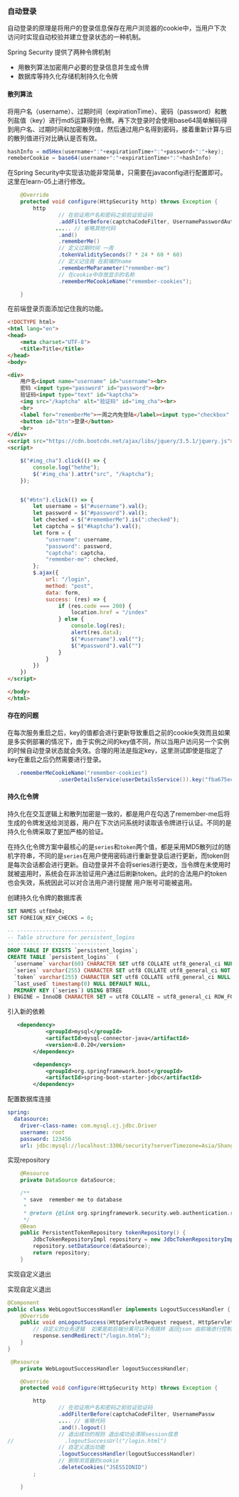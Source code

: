 ### 自动登录

自动登录的原理是将用户的登录信息保存在用户浏览器的cookie中，当用户下次访问时实现自动校验并建立登录状态的一种机制。

Spring Security 提供了两种令牌机制

* 用散列算法加密用户必要的登录信息并生成令牌
* 数据库等持久化存储机制持久化令牌



#### 散列算法

将用户名（username）、过期时间（expirationTime）、密码（password）和散列盐值（key）进行md5运算得到令牌。再下次登录时会使用base64简单解码得到用户名、过期时间和加密散列值，然后通过用户名得到密码，接着重新计算与旧的散列值进行对比确认是否有效。

```java
hashInfo = md5Hex(username+":"+expirationTime+":"+password+":"+key);
remeberCookie = base64(username+":"+expirationTime+":"+hashInfo)
```







在Spring Security中实现该功能非常简单，只需要在javaconfig进行配置即可。这里在learn-05上进行修改。

```java
    @Override
    protected void configure(HttpSecurity http) throws Exception {
        http
                // 在验证用户名和密码之前验证验证码
                .addFilterBefore(captchaCodeFilter, UsernamePasswordAuthenticationFilter.class).
               ..... // 省略其他代码
                .and()
                .rememberMe()
                // 定义过期时间 一周
                .tokenValiditySeconds(7 * 24 * 60 * 60)
                // 定义记住我 在前端的name
                .rememberMeParameter("remember-me")
                // 在cookie中存放显示的名称
                .rememberMeCookieName("remember-cookies");

    }
```

在前端登录页面添加记住我的功能。



```html
<!DOCTYPE html>
<html lang="en">
<head>
    <meta charset="UTF-8">
    <title>Title</title>
</head>
<body>

<div>
    用户名<input name="username" id="username"><br>
    密码 <input type="password" id="password"><br>
    验证码<input type="text" id="kaptcha">
    <img src="/kaptcha" alt="验证码" id="img_cha"><br>
    <br>
    <label for="rememberMe">一周之内免登陆</label><input type="checkbox" id="rememberMe"/>
    <button id="btn">登录</button>
    <br>
</div>
<script src="https://cdn.bootcdn.net/ajax/libs/jquery/3.5.1/jquery.js"></script>
<script>

    $("#img_cha").click(() => {
        console.log("hehhe");
        $('#img_cha').attr("src", "/kaptcha");
    });


    $("#btn").click(() => {
        let username = $("#username").val();
        let password = $("#password").val();
        let checked = $("#rememberMe").is(":checked");
        let captcha = $("#kaptcha").val();
        let form = {
            "username": username,
            "password": password,
            "captcha": captcha,
            "remember-me": checked,
        };
        $.ajax({
            url: "/login",
            method: "post",
            data: form,
            success: (res) => {
                if (res.code === 200) {
                    location.href = "/index"
                } else {
                    console.log(res);
                    alert(res.data);
                    $("#username").val("");
                    $("#password").val("")
                }
            }
        })
    })
</script>

</body>
</html>
```





#### 存在的问题

在每次服务重启之后，key的值都会进行更新导致重启之前的cookie失效而且如果是多实例部署的情况下，由于实例之间的key值不同，所以当用户访问另一个实例的时候自动登录状态就会失效。合理的用法是指定key，这里测试即使是指定了key在重启之后仍然需要进行登录。

```java
   .rememberMeCookieName("remember-cookies")
                .userDetailsService(userDetailsService()).key("fba675ec-9a6b-489a-bb8a-607f1558c18f");
```



#### 持久化令牌

持久化在交互逻辑上和散列加密是一致的，都是用户在勾选了remember-me后将生成的令牌发送给浏览器，用户在下次访问系统时读取该令牌进行认证。不同的是持久化令牌采取了更加严格的验证。

在持久化令牌方案中最核心的是`series`和`token`两个值，都是采用MD5散列过的随机字符串，不同的是`series`在用户使用密码进行重新登录后进行更新，而token则是每次会话都会进行更新。自动登录并不会将series进行更改，当令牌在未使用时就被盗用时，系统会在非法验证用户通过后刷新token。此时的合法用户的token也会失效，系统因此可以对合法用户进行提醒 用户账号可能被盗用。

创建持久化令牌的数据库表

```sql
SET NAMES utf8mb4;
SET FOREIGN_KEY_CHECKS = 0;

-- ----------------------------
-- Table structure for persistent_logins
-- ----------------------------
DROP TABLE IF EXISTS `persistent_logins`;
CREATE TABLE `persistent_logins`  (
  `username` varchar(60) CHARACTER SET utf8 COLLATE utf8_general_ci NULL DEFAULT NULL,
  `series` varchar(255) CHARACTER SET utf8 COLLATE utf8_general_ci NOT NULL,
  `token` varchar(255) CHARACTER SET utf8 COLLATE utf8_general_ci NULL DEFAULT NULL,
  `last_used` timestamp(0) NULL DEFAULT NULL,
  PRIMARY KEY (`series`) USING BTREE
) ENGINE = InnoDB CHARACTER SET = utf8 COLLATE = utf8_general_ci ROW_FORMAT = Dynamic;

```



引入新的依赖

```xml
   <dependency>
            <groupId>mysql</groupId>
            <artifactId>mysql-connector-java</artifactId>
            <version>8.0.20</version>
        </dependency>

        <dependency>
            <groupId>org.springframework.boot</groupId>
            <artifactId>spring-boot-starter-jdbc</artifactId>
        </dependency>
```

配置数据库连接

```yml
spring:
  datasource:
    driver-class-name: com.mysql.cj.jdbc.Driver
    username: root
    password: 123456
    url: jdbc:mysql://localhost:3306/security?serverTimezone=Asia/Shanghai
```





实现repository

```java
    @Resource
    private DataSource dataSource;

    /**
     * save  remember-me to database
     *
     * @return {@link org.springframework.security.web.authentication.rememberme.JdbcTokenRepositoryImpl}
     */
    @Bean
    public PersistentTokenRepository tokenRepository() {
        JdbcTokenRepositoryImpl repository = new JdbcTokenRepositoryImpl();
        repository.setDataSource(dataSource);
        return repository;
    }

```



实现自定义退出



实现自定义退出

```java
@Component
public class WebLogoutSuccessHandler implements LogoutSuccessHandler {
    @Override
    public void onLogoutSuccess(HttpServletRequest request, HttpServletResponse response, Authentication authentication) throws IOException, ServletException {
        // 自定义的业务逻辑  如果是前后端分离可以不用跳转 返回json 由前端进行控制页面的跳转
        response.sendRedirect("/login.html");
    }
}
```





```java
 @Resource
    private WebLogoutSuccessHandler logoutSuccessHandler;

    @Override
    protected void configure(HttpSecurity http) throws Exception {

        http
                // 在验证用户名和密码之前验证验证码
                .addFilterBefore(captchaCodeFilter, UsernamePassw
                .... // 省略代码
                .and().logout()
                // 退出成功的规则 退出成功会清除session信息
//                .logoutSuccessUrl("/login.html")
                // 自定义退出功能
                .logoutSuccessHandler(logoutSuccessHandler)
                // 删除浏览器的cookie
                .deleteCookies("JSESSIONID")
        ;

    }
```



